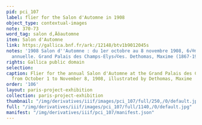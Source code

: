 ```yaml
---
pid: pci_107
label: flier for the Salon d'Automne in 1908
object_type: contextual-images
note: 370-73
word_tag: salon d‚Äôautomne
item: Salon d'Automne
link: https://gallica.bnf.fr/ark:/12148/btv1b9012045s
notes: '1908 Salon d''Automne : du 1er octobre au 8 novembre 1908, 6√®me exposition
  annuelle. Grand Palais des Champs-Elys√©es. Dethomas, Maxime (1867-1929). Illustrateur'
rights: Gallica public domain
selection: 
caption: Flier for the annual Salon d'Automne at the Grand Palais des Champs-Elys√©es
  from October 1 to November 8, 1908, illustrated by Dethomas, Maxime
order: '106'
layout: paris-project-exhibition
collection: paris-project-exhibition
thumbnail: "/img/derivatives/iiif/images/pci_107/full/250,/0/default.jpg"
full: "/img/derivatives/iiif/images/pci_107/full/1140,/0/default.jpg"
manifest: "/img/derivatives/iiif/pci_107/manifest.json"
---
```


